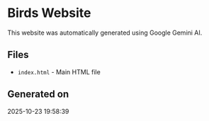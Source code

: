 # Birds Website

This website was automatically generated using Google Gemini AI.

## Files
- `index.html` - Main HTML file

## Generated on
2025-10-23 19:58:39
